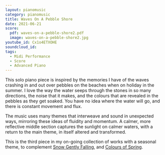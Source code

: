 ```yaml
---
layout: pianomusic
category: pianomusic
title: Waves On A Pebble Shore
date: 2021-06-21
score:
  pdf: waves-on-a-pebble-shore2.pdf
  image: waves-on-a-pebble-shore2.jpg
youtube_id: Cx1o4ETXOHE
soundcloud_id: 
tags:
  - Midi Performance
  - Score
  - Advanced Piano
---
```


This solo piano piece is inspired by the memories I have of the waves crashing in and out over pebbles on the beaches when on holiday in the summer. I love the way the water seeps through the stones in so many directions, the noise that it makes, and the colours that are revealed in the pebbles as they get soaked. You have no idea where the water will go, and there is constant movement and flux.

The music uses many themes that interweave and sound in unexpected ways, mirroring these ideas of fluidity and momentum. A calmer, more reflective middle section captures the sunlight on calmer waters, with a return to the main theme, in itself altered and transformed.

This is the third piece in my on-going collection of works with a seasonal theme, to complement [Snow Gently Falling](https://www.bakertunes.com/pianomusic/snow-gently-falling/), and [Colours of Spring](https://www.bakertunes.com/pianomusic/colours-of-spring//).


